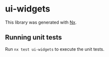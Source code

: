 # ui-widgets

This library was generated with [Nx](https://nx.dev).

## Running unit tests

Run `nx test ui-widgets` to execute the unit tests.
